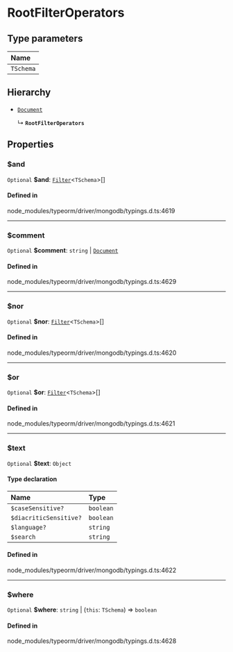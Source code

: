 # RootFilterOperators

## Type parameters

| Name |
| :------ |
| `TSchema` | `object` |

## Hierarchy

- [`Document`](Document.md)

  ↳ **`RootFilterOperators`**

## Properties

### $and

 `Optional` **$and**: [`Filter`](../index.md#filter)<`TSchema`\>[]

#### Defined in

node_modules/typeorm/driver/mongodb/typings.d.ts:4619

___

### $comment

 `Optional` **$comment**: `string` \| [`Document`](Document.md)

#### Defined in

node_modules/typeorm/driver/mongodb/typings.d.ts:4629

___

### $nor

 `Optional` **$nor**: [`Filter`](../index.md#filter)<`TSchema`\>[]

#### Defined in

node_modules/typeorm/driver/mongodb/typings.d.ts:4620

___

### $or

 `Optional` **$or**: [`Filter`](../index.md#filter)<`TSchema`\>[]

#### Defined in

node_modules/typeorm/driver/mongodb/typings.d.ts:4621

___

### $text

 `Optional` **$text**: `Object`

#### Type declaration

| Name | Type |
| :------ | :------ |
| `$caseSensitive?` | `boolean` |
| `$diacriticSensitive?` | `boolean` |
| `$language?` | `string` |
| `$search` | `string` |

#### Defined in

node_modules/typeorm/driver/mongodb/typings.d.ts:4622

___

### $where

 `Optional` **$where**: `string` \| (`this`: `TSchema`) => `boolean`

#### Defined in

node_modules/typeorm/driver/mongodb/typings.d.ts:4628
